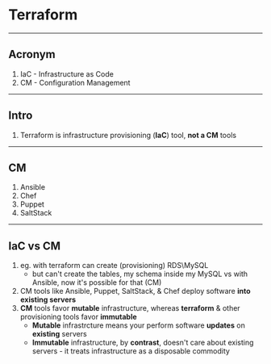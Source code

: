 # Terraform

---

## Acronym
1. IaC - Infrastructure as Code
2. CM - Configuration Management

---

## Intro
1. Terraform is infrastructure provisioning (**IaC**) tool, **not a CM** tools

---

## CM
1. Ansible
2. Chef
3. Puppet
4. SaltStack

---

## IaC vs CM
1. eg. with terraform can create (provisioning) RDS\MySQL 
   * but can't create the tables, my schema inside my MySQL vs with Ansible, now it's possible for that (CM)
2. CM tools like Ansible, Puppet, SaltStack, & Chef deploy software **into** **existing servers**
3. **CM** tools favor **mutable** infrastructure, whereas **terraform** & other provisioning tools favor **immutable**
   * **Mutable** infrastrcture means your perform software **updates** on **existing** servers
   * **Immutable** infrastructure, by **contrast**, doesn't care about existing servers - it treats infrastructure as a disposable commodity

